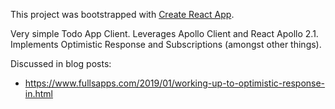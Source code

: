 This project was bootstrapped with [Create React App](https://github.com/facebook/create-react-app).

Very simple Todo App Client. Leverages Apollo Client and React Apollo 2.1. Implements Optimistic Response and Subscriptions (amongst other things).

Discussed in blog posts:

- https://www.fullsapps.com/2019/01/working-up-to-optimistic-response-in.html
